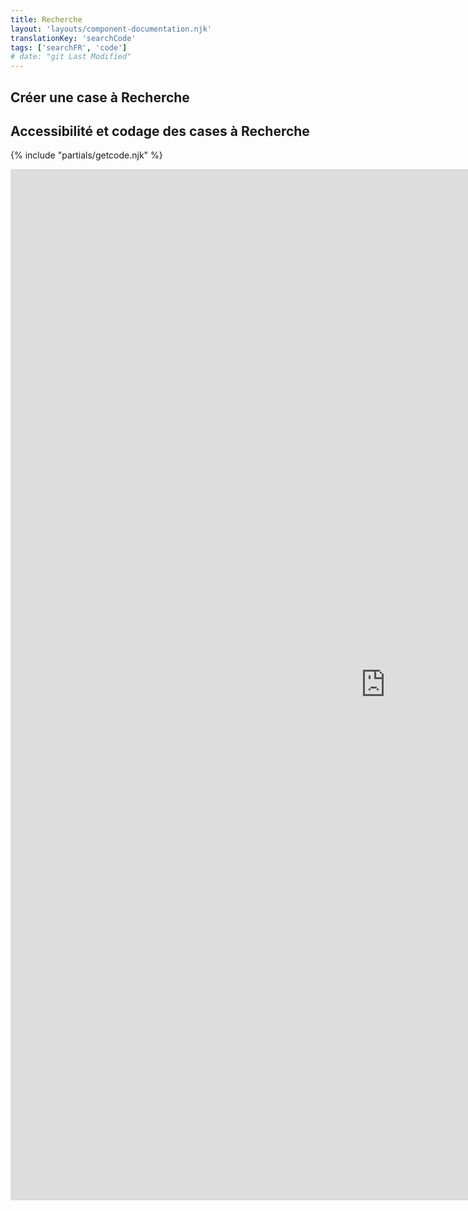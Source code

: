 ```yaml
---
title: Recherche
layout: 'layouts/component-documentation.njk'
translationKey: 'searchCode'
tags: ['searchFR', 'code']
# date: "git Last Modified"
---
```


## Créer une case à Recherche

## Accessibilité et codage des cases à Recherche

{% include "partials/getcode.njk" %}

<iframe
  title="iframeTitle"
  src="https://cds-snc.github.io/gcds-components/iframe.html?viewMode=docs&demo=true&singleStory=true&id=components-search--events-properties"
  width="1200"
  height="1650"
  style="display: block; margin: 0 auto;"
  frameBorder="0"
  allow="clipboard-write"
></iframe>

